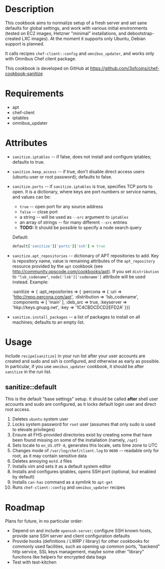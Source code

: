 Description
===========

This cookbook aims to normalize setup of a fresh server and set sane
defaults for global settings, and work with various initial
environments (tested on EC2 images, Hetzner "minimal" installations,
and debootstrap-created LXC images). At the moment it supports only
Ubuntu, Debian support is planned.

It calls recipes `chef-client::config` and `omnibus_updater`, and
works only with Omnibus Chef client package.

This cookbook is developed on GitHub at
https://github.com/3ofcoins/chef-cookbook-sanitize

Requirements
============

* apt
* chef-client
* iptables
* omnibus_updater

Attributes
==========

* `sanitize.iptables` -- if false, does not install and configure
  iptables; defaults to true.

* `sanitize.keep_access` -- if true, don't disable direct access users
  (ubuntu user or root password); defaults to false.

* `sanitize.ports` -- if `sanitize.iptables` is true, specifies TCP
  ports to open. It is a dictionary, where keys are port numbers or
  service names, and values can be:
  
  * `true` -- open port for any source address
  * `false` -- close port
  * a string -- will be used as `--src` argument to `iptables`
  * an array of strings -- for many different `--src` entries
  * **TODO:** It should be possible to specify a node search query
  
  Default:
  
  ```ruby
  default['sanitize']['ports']['ssh'] = true
  ```

* `sanitize.apt_repositories` -- dictionary of APT repositories to
  add. Key is repository name, value is remaining attributes of the
  `apt_repository` resource provided by the `apt` cookbook (see
  http://community.opscode.com/cookbooks/apt). If you set
  `distribution` to `"lsb_codename"`, `node['lsb']['codename']`
  attribute will be used instead. Example:
  
    :sanitize => {
      :apt_repositories => {
        :percona => {
          :uri => 'http://repo.percona.com/apt',
          :distribution => 'lsb_codename',
          :components => [ 'main' ],
          :deb_src => true,
          :keyserver => 'hkp://keys.gnupg.net',
          :key => '1C4CBDCDCD2EFD2A'
        }}}

* `sanitize.install_packages` -- a list of packages to install on all
  machines; defaults to an empty list.

Usage
=====

Include `recipe[sanitize]` in your run list after your user accounts
are created and sudo and ssh is configured, and otherwise as early as
possible. In particular, if you use `omnibus_updater` cookbook, it
should be after `sanitize` in the run list.

sanitize::default
-----------------

This is the default "base settings" setup. It should be called
**after** shell user accounts and sudo are configured, as it locks
default login user and direct root access.

1.  Deletes `ubuntu` system user
2.  Locks system password for `root` user (assumes that only sudo is
    used to elevate privileges)
3.  Ensure all FHS-provided directories exist by creating some that
    have been found missing on some of the installation (namely,
    `/opt`)
4.  Sets locale to `en_US.UTF-8`, generates this locale, sets time zone
    to UTC
5.  Changes mode of `/var/log/chef/client.log` to `0600` -- readable
    only for root, as it may contain sensitive data
6.  Deletes annoying `motd.d` files
7.  Installs vim and sets it as a default system editor
8.  Installs and configures iptables, opens SSH port (optional, but
    enabled by default)
9.  Installs `can-has` command as a symlink to `apt-get`
10. Runs `chef-client::config` and `omnibus_updater` recipes

Roadmap
=======

Plans for future, in no particular order:

* Depend on and include `openssh-server`; configure SSH known hosts,
  provide sane SSH server and client configuration defaults
* Provide hooks (definitions / LWRP / library) for other cookbooks for
  commonly used facilities, such as opening up common ports, "backend"
  http service, SSL keys management, maybe some other "library"
  functions like helpers for encrypted data bags
* Test with test-kitchen
